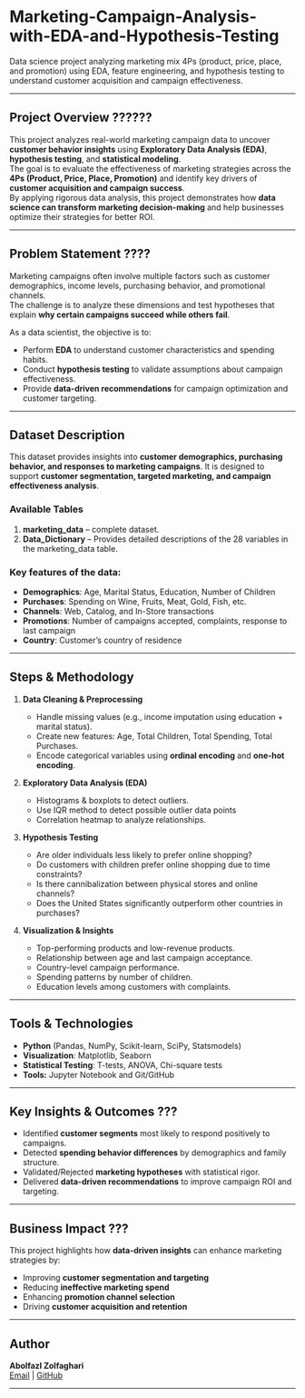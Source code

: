 # Marketing-Campaign-Analysis-with-EDA-and-Hypothesis-Testing

Data science project analyzing marketing mix 4Ps (product, price, place, and promotion) using EDA, feature engineering, and hypothesis testing to understand customer acquisition and campaign effectiveness.

---

## Project Overview ??????  
This project analyzes real-world marketing campaign data to uncover **customer behavior insights** using **Exploratory Data Analysis (EDA)**, **hypothesis testing**, and **statistical modeling**.  
The goal is to evaluate the effectiveness of marketing strategies across the **4Ps (Product, Price, Place, Promotion)** and identify key drivers of **customer acquisition and campaign success**.  
By applying rigorous data analysis, this project demonstrates how **data science can transform marketing decision-making** and help businesses optimize their strategies for better ROI.  

---

## Problem Statement  ????
Marketing campaigns often involve multiple factors such as customer demographics, income levels, purchasing behavior, and promotional channels.  
The challenge is to analyze these dimensions and test hypotheses that explain **why certain campaigns succeed while others fail**.  

As a data scientist, the objective is to:  
- Perform **EDA** to understand customer characteristics and spending habits.  
- Conduct **hypothesis testing** to validate assumptions about campaign effectiveness.  
- Provide **data-driven recommendations** for campaign optimization and customer targeting.  

---

## Dataset Description
This dataset provides insights into **customer demographics, purchasing behavior, and responses to marketing campaigns**. It is designed to support **customer segmentation, targeted marketing, and campaign effectiveness analysis**.

### Available Tables
1. **marketing_data** – complete dataset.  
2. **Data_Dictionary** – Provides detailed descriptions of the 28 variables in the marketing_data table.

### Key features of the data:  
- **Demographics**: Age, Marital Status, Education, Number of Children  
- **Purchases**: Spending on Wine, Fruits, Meat, Gold, Fish, etc.  
- **Channels**: Web, Catalog, and In-Store transactions  
- **Promotions**: Number of campaigns accepted, complaints, response to last campaign  
- **Country**: Customer’s country of residence 

---

## Steps & Methodology

1. **Data Cleaning & Preprocessing**  
   - Handle missing values (e.g., income imputation using education + marital status).  
   - Create new features: Age, Total Children, Total Spending, Total Purchases.  
   - Encode categorical variables using **ordinal encoding** and **one-hot encoding**.  

2. **Exploratory Data Analysis (EDA)**  
   - Histograms & boxplots to detect outliers.
   - Use IQR method to detect possible outlier data points  
   - Correlation heatmap to analyze relationships.

3. **Hypothesis Testing**  
   - Are older individuals less likely to prefer online shopping?  
   - Do customers with children prefer online shopping due to time constraints?  
   - Is there cannibalization between physical stores and online channels?  
   - Does the United States significantly outperform other countries in purchases?  

4. **Visualization & Insights**  
   - Top-performing products and low-revenue products.  
   - Relationship between age and last campaign acceptance.  
   - Country-level campaign performance.  
   - Spending patterns by number of children.  
   - Education levels among customers with complaints.  

---

## Tools & Technologies
- **Python** (Pandas, NumPy, Scikit-learn, SciPy, Statsmodels)  
- **Visualization**: Matplotlib, Seaborn  
- **Statistical Testing**: T-tests, ANOVA, Chi-square tests  
- **Tools:** Jupyter Notebook and Git/GitHub  

---

## Key Insights & Outcomes  ???
- Identified **customer segments** most likely to respond positively to campaigns.  
- Detected **spending behavior differences** by demographics and family structure.  
- Validated/Rejected **marketing hypotheses** with statistical rigor.  
- Delivered **data-driven recommendations** to improve campaign ROI and targeting.  

---

## Business Impact  ???
This project highlights how **data-driven insights** can enhance marketing strategies by:  
- Improving **customer segmentation and targeting**  
- Reducing **ineffective marketing spend**  
- Enhancing **promotion channel selection**  
- Driving **customer acquisition and retention**  
---

## Author

**Abolfazl Zolfaghari**  
[Email](ab.zolfaghari.abbasghaleh) | [GitHub](https://github.com/abolfazl6678)

---









